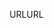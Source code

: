 <span data-ttu-id="ccf5c-101">URL</span><span class="sxs-lookup"><span data-stu-id="ccf5c-101">URL</span></span>